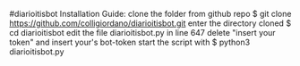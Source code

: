 #diarioitisbot
Installation Guide:
	clone the folder from github repo 
	$ git clone https://github.com/colligiordano/diarioitisbot.git
	enter the directory cloned
	$ cd diarioitisbot
	edit the file diarioitisbot.py
	in line 647 delete "insert your token" and insert your's bot-token
	start the script with
	$ python3 diarioitisbot.py 
